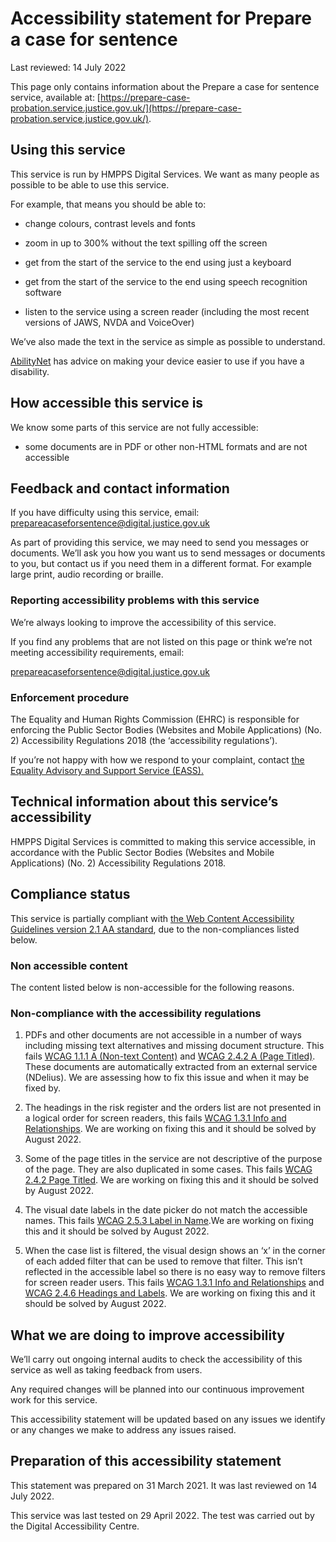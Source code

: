 # Accessibility statement for Prepare a case for sentence

Last reviewed: 14 July 2022

This page only contains information about the Prepare a case for sentence service, available at: [https://prepare-case-probation.service.justice.gov.uk/](https://prepare-case-probation.service.justice.gov.uk/).

## Using this service

This service is run by HMPPS Digital Services. We want as many people as possible to be able to use this service.

For example, that means you should be able to:

- change colours, contrast levels and fonts

- zoom in up to 300% without the text spilling off the screen

- get from the start of the service to the end using just a keyboard

- get from the start of the service to the end using speech recognition software

- listen to the service using a screen reader (including the most recent versions of JAWS, NVDA and VoiceOver)

We’ve also made the text in the service as simple as possible to understand.

[AbilityNet](https://mcmw.abilitynet.org.uk/) has advice on making your device easier to use if you have a disability.

## How accessible this service is

We know some parts of this service are not fully accessible:

- some documents are in PDF or other non-HTML formats and are not accessible

## Feedback and contact information

If you have difficulty using this service, email: [prepareacaseforsentence@digital.justice.gov.uk](mailto:prepareacaseforsentence@digital.justice.gov.uk)

As part of providing this service, we may need to send you messages or documents. We’ll ask you how you want us to send messages or documents to you, but contact us if you need them in a different format. For example large print, audio recording or braille.

### Reporting accessibility problems with this service

We’re always looking to improve the accessibility of this service.

If you find any problems that are not listed on this page or think we’re not meeting accessibility requirements, email:

[prepareacaseforsentence@digital.justice.gov.uk](mailto:prepareacaseforsentence@digital.justice.gov.uk)

### Enforcement procedure

The Equality and Human Rights Commission (EHRC) is responsible for enforcing the Public Sector Bodies (Websites and Mobile Applications) (No. 2) Accessibility Regulations 2018 (the ‘accessibility regulations’).

If you’re not happy with how we respond to your complaint, contact [the Equality Advisory and Support Service (EASS).](https://www.equalityadvisoryservice.com/)

## Technical information about this service’s accessibility

HMPPS Digital Services is committed to making this service accessible, in accordance with the Public Sector Bodies (Websites and Mobile Applications) (No. 2) Accessibility Regulations 2018.

## Compliance status

This service is partially compliant with [the Web Content Accessibility Guidelines version 2.1 AA standard](https://www.w3.org/TR/WCAG21/), due to the non-compliances listed below.

### Non accessible content

The content listed below is non-accessible for the following reasons.

### Non-compliance with the accessibility regulations

1. PDFs and other documents are not accessible in a number of ways including missing text alternatives and missing document structure. This fails [WCAG 1.1.1 A (Non-text Content)](https://www.w3.org/TR/WCAG21/#non-text-content) and [WCAG 2.4.2 A (Page Titled)](https://www.w3.org/TR/WCAG21/#page-titled). These documents are automatically extracted from an external service (NDelius). We are assessing how to fix this issue and when it may be fixed by.

1. The headings in the risk register and the orders list are not presented in a logical order for screen readers, this fails [WCAG 1.3.1 Info and Relationships](https://www.w3.org/TR/WCAG21/#info-and-relationships). We are working on fixing this and it should be solved by August 2022.

1. Some of the page titles in the service are not descriptive of the purpose of the page. They are also duplicated in some cases. This fails [WCAG 2.4.2 Page Titled](https://www.w3.org/TR/WCAG21/#page-titled). We are working on fixing this and it should be solved by August 2022.

1. The visual date labels in the date picker do not match the accessible names. This fails [WCAG 2.5.3 Label in Name](https://www.w3.org/TR/WCAG21/#label-in-name).We are working on fixing this and it should be solved by August 2022.

1. When the case list is filtered, the visual design shows an ‘x’ in the corner of each added filter that can be used to remove that filter. This isn’t reflected in the accessible label so there is no easy way to remove filters for screen reader users. This fails [WCAG 1.3.1 Info and Relationships](https://www.w3.org/TR/WCAG21/#info-and-relationships) and [WCAG 2.4.6 Headings and Labels](https://www.w3.org/TR/WCAG21/#headings-and-labels). We are working on fixing this and it should be solved by August 2022.

## What we are doing to improve accessibility

We’ll carry out ongoing internal audits to check the accessibility of this service as well as taking feedback from users.

Any required changes will be planned into our continuous improvement work for this service.

This accessibility statement will be updated based on any issues we identify or any changes we make to address any issues raised.

## Preparation of this accessibility statement

This statement was prepared on 31 March 2021. It was last reviewed on 14 July 2022.

This service was last tested on 29 April 2022. The test was carried out by the Digital Accessibility Centre.